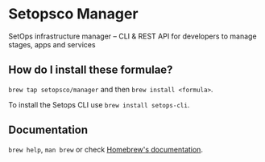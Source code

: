 # Setopsco Manager
SetOps infrastructure manager – CLI & REST API for developers to manage stages, apps and services

## How do I install these formulae?
`brew tap setopsco/manager` and then `brew install <formula>`.

To install the Setops CLI use `brew install setops-cli`.


## Documentation
`brew help`, `man brew` or check [Homebrew's documentation](https://docs.brew.sh).
